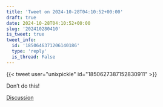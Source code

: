 ```yaml
---
title: 'Tweet on 2024-10-28T04:10:52+00:00'
draft: true
date: 2024-10-28T04:10:52+00:00
slug: '202410280410'
is_tweet: true
tweet_info:
  id: '1850646371206140186'
  type: 'reply'
  is_thread: False
---
```




{{< tweet user="unixpickle" id="1850627387152830911" >}}

Don’t do this!

[Discussion](https://x.com/sytelus/status/1850646371206140186)
